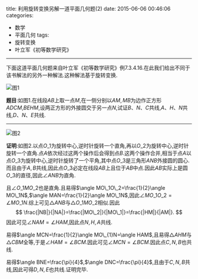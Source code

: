 title: 利用旋转变换另解一道平面几何题(2)
date: 2015-06-06 00:46:06
categories:
- 数学
- 平面几何
tags:
- 旋转变换
- 叶立军《初等数学研究》

---
下面这道平面几何题来自叶立军《初等数学研究》例7.3.4.16.在此我们给出不同于该书解法的另外一种解法.这种解法基于旋转变换.

![图1](/img/利用旋转变换另解一道平面几何题-2-1.png)

**题目**:如图1.在线段$AB$上取一点$M$,在一侧分别以$AM,MB$为边作正方形$ADCM$,$BEHM$,设两正方形的外接圆交于另一点$N$,试证$B$、$N$、$C$共线,$A$、$H$、$N$共线,$D$、$N$、$E$共线.

------

![图2](/img/利用旋转变换另解一道平面几何题-2-2.png)

**证明**:如图2.以点$O\_1$为旋转中心,逆时针旋转一个直角,再以$O\_2$为旋转中心,逆时针旋转一个直角.点$A$依次经过这两个操作后会得到点$B$.这两个操作合并,相当于点$A$以点$O\_3$为旋转中心,逆时针旋转了一个平角,其中点$O\_3$是三角形$ANB$外接圆的圆心.而且由于$A,B$共线,因此点$O\_3$必定在线段$AB$上且位于$AB$中点.因此$AB$实际上是圆$O\_{3}$的直径,因此$\angle ANB$为直角.

且$\angle O\_1MO\_2$也是直角.且易得$\angle MO\_1O\_2=\frac{1}{2}\angle MO\_1N$,$\angle MAN=\frac{1}{2}\angle MO\_1N$,因此$\angle MO\_1O\_2=\angle MO\_1N$.综上可见$\triangle ANB$与$\triangle O\_1MO\_2$相似.因此
$$
\frac{|NB|}{|NA|}=\frac{|MO\_2|}{|MO\_1|}=\frac{|HM|}{|AM|}.
$$
因此可见$\angle NAM=\angle HAM$,因此点$N,H,A$共线.

易得$\angle MCN=\frac{1}{2}\angle MO\_{1}N=\angle HAM$,且易得$\triangle AHM$与$\triangle CBM$全等,于是$\angle HAM=\angle BCM$.因此可见$\angle MCN=\angle BCM$.因此点$C,N,B$也共线.

易得$\angle BNE=\frac{\pi}{4}$,$\angle DNC=\frac{\pi}{4}$,且由于$C,N,B$共线,因此可得$D,N,E$也共线.证明完毕.
